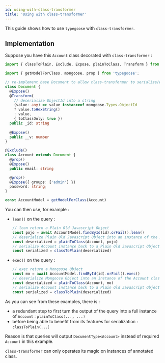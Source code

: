 ```yaml
---
id: using-with-class-transformer
title: 'Using with class-transformer'
---
```


This guide shows how to use `typegoose` with `class-transformer`.

## Implementation

Suppose you have this `Account` class decorated with `class-transformer` :
```ts
import { classToPlain, Exclude, Expose, plainToClass, Transform } from 'class-transformer';

import { getModelForClass, mongoose, prop } from 'typegoose';

// re-implement base Document to allow class-transformer to serialize/deserialize _id and __v
class Document {
  @Expose()
  @Transform(
    // deserialize ObjectId into a string 
    (value: any) => value instanceof mongoose.Types.ObjectId
    ? value.toHexString()
    : value,
    { toClassOnly: true })
  public _id: string
  
  @Expose()
  public __v: number
}

@Exclude()
class Account extends Document {
  @prop()
  @Expose()
  public email: string

  @prop()
  @Expose({ groups: ['admin'] })
  password: string;
}

const AccountModel = getModelForClass(Account)
```

You can then use, for example :

* `lean()` on the query :
  ```ts
  // lean return a Plain Old Javascript Object
  const pojo = await AccountModel.findById(id).orFail().lean()
  // deserialize Plain Old Javascript Object into an instance of the Account class
  const deserialized = plainToClass(Account, pojo)
  // serialize Account instance back to a Plain Old Javascript Object, applying class-transformer's magic
  const serialized = classToPlain(deserialized)
  ```

* `exec()` on the query :
  ```ts
  // exec return a Mongoose Object
  const mo = await AccountModel.findById(id).orFail().exec()
  // deserialize Mongoose Object into an instance of the Account class
  const deserialized = plainToClass(Account, mo)
  // serialize Account instance back to a Plain Old Javascript Object, applying class-transformer's magic
  const serialized = classToPlain(deserialized)
  ```

As you can see from these examples, there is :
* a redundant step to first turn the output of the query into a full instance of `Account` : `plainToClass(..., ...)`
* before being able to benefit from its features for serialization : `classToPlain(...)`

Reason is that queries will output `DocumentType<Account>` instead of required `Account` in this example.

`class-transformer` can only operates its magic on instances of annotated class.
